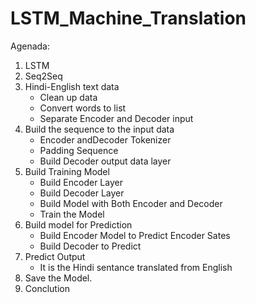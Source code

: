 # LSTM_Machine_Translation

Agenada:
1. LSTM
2. Seq2Seq
3. Hindi-English text data
	- Clean up data
	- Convert words to list
	- Separate Encoder and Decoder input
4. Build the sequence to the input data
	- Encoder andDecoder Tokenizer
	- Padding Sequence
	- Build Decoder output data layer
5. Build Training Model
	- Build Encoder Layer
	- Build Decoder Layer
	- Build Model with Both Encoder and Decoder
	- Train the Model
6. Build model for Prediction
	- Build Encoder Model to Predict Encoder Sates
	- Build Decoder to Predict
7. Predict Output
	- It is the Hindi sentance translated from English
8. Save the Model.
9. Conclution
